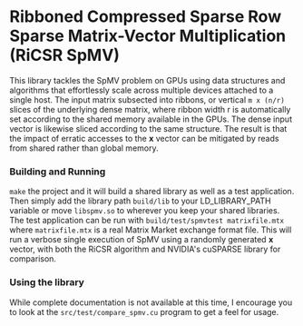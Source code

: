 # Ribboned Compressed Sparse Row Sparse Matrix-Vector Multiplication (RiCSR SpMV)
This library tackles the SpMV problem on GPUs using data structures and algorithms that effortlessly scale across multiple devices attached to a single host. The input matrix subsected into ribbons, or vertical `m x (n/r)` slices of the underlying dense matrix, where ribbon width r is automatically set according to the shared memory available in the GPUs. The dense input vector is likewise sliced according to the same structure. The result is that the impact of erratic accesses to the **x** vector can be mitigated by reads from shared rather than global memory.

### Building and Running
`make` the project and it will build a shared library as well as a test application. Then simply add the library path `build/lib` to your LD_LIBRARY_PATH variable or move `libspmv.so` to wherever you keep your shared libraries.
The test application can be run with `build/test/spmvtest matrixfile.mtx` where `matrixfile.mtx` is a real Matrix Market exchange format file. This will run a verbose single execution of SpMV using a randomly generated **x** vector, with both the RiCSR algorithm and NVIDIA's cuSPARSE library for comparison.

### Using the library
While complete documentation is not available at this time, I encourage you to look at the `src/test/compare_spmv.cu` program to get a feel for usage.
